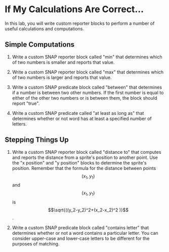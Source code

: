 # If My Calculations Are Correct...

In this lab, you will write custom reporter blocks to perform a number of useful calculations and computations.

## Simple Computations
1. Write a custom SNAP reporter block called "min" that determines which of two numbers is smaller and reports that value.

1. Write a custom SNAP reporter block called "max" that determines which of two numbers is larger and reports that value.

1. Write a custom SNAP predicate block called "between" that determines if a number is between two other numbers.  If the first number is equal to either of the other two numbers or is between them, the block should report "true".

1. Write a custom SNAP predicate called "at least as long as" that determines whether or not word has at least a specified number of letters.


## Stepping Things Up
1. Write a custom SNAP reporter block called "distance to" that computes and reports the distance from a sprite's position to another point.  Use the "x position" and "y position" blocks to determine the sprite's position.  Remember that the formula for the distance between points $$(x_1, y_1)$$ and $$(x_1, y_1)$$ is $$\sqrt{((y_2-y_2)^2+(x_2-x_2)^2 )}$$ .

1. Write a custom SNAP predicate block called "contains letter" that determines whether or not a word contains a particular letter.  You can consider upper-case and lower-case letters to be different for the purposes of matching.

